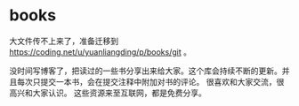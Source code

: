 # books
大文件传不上来了，准备迁移到 https://coding.net/u/yuanliangding/p/books/git 。

没时间写博客了，把读过的一些书分享出来给大家。这个库会持续不断的更新。并且每次只提交一本书，会在提交注释中附加对书的评论。
很喜欢和大家交流，很高兴和大家认识。
这些资源来至互联网，都是免费分享。


